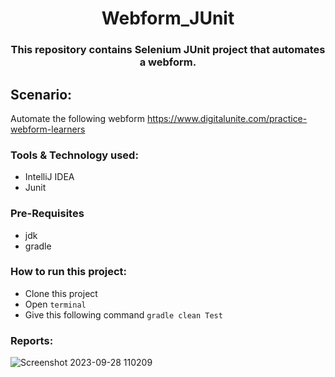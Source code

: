 # <div align=center > Webform_JUnit </div>

### <div align=center>This repository contains Selenium JUnit project that automates a webform.</div>

## Scenario:
Automate the following webform
https://www.digitalunite.com/practice-webform-learners

### Tools & Technology used:
- IntelliJ IDEA
- Junit

### Pre-Requisites
- jdk
- gradle

### How to run this project:
- Clone this project
- Open ```terminal```
- Give this following command  ```gradle clean Test```

### Reports:

![Screenshot 2023-09-28 110209](https://github.com/Shaishab10/Webform_JUnit/assets/54171379/02cfe55e-6eae-4f4b-bc69-96322fe7c787)
